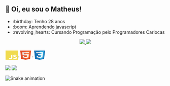 ## :blossom: Oi, eu sou o Matheus!

<ul>
<li> :birthday: Tenho 28 anos</li>
<li> :boom: Aprendendo javascript</li>
<li> :revolving_hearts: Cursando Programação pelo Programadores Cariocas</li>
</ul>
<div align="center">
  <a href="https://github.com/cardosomath">
  <img height="175em" src="https://github-readme-stats.vercel.app/api?username=cardosomath&show_icons=true&theme=gotham&include_all_commits=true&count_private=true"/>
  <img height="180em" src="https://github-readme-stats.vercel.app/api/top-langs/?username=cardosomath&layout=compact&langs_count=7&theme=gotham"/>
</div>

<div style="display: inline_block"><br>
  <img align="center" alt="" height="30" width="40" src="https://raw.githubusercontent.com/devicons/devicon/master/icons/javascript/javascript-plain.svg">
  <img align="center" alt="" height="30" width="40" src="https://raw.githubusercontent.com/devicons/devicon/master/icons/html5/html5-original.svg">
  <img align="center" alt="" height="30" width="40" src="https://raw.githubusercontent.com/devicons/devicon/master/icons/css3/css3-original.svg">
</div>
<br>
<div> 
  <a href="https://www.linkedin.com/in/programatheus/" target="_blank"><img src="https://img.shields.io/badge/-LinkedIn-%230077B5?style=for-the-badge&logo=linkedin&logoColor=white" target="_blank"></a> 
  <a href = "mailto:programatheus7@gmail.com.com"><img src="https://img.shields.io/badge/Gmail-D14836?style=for-the-badge&logo=gmail&logoColor=white"></a>

![Snake animation](https://github.com/cardosomath/cardosomath/blob/output/github-contribution-grid-snake.svg)

</div>
